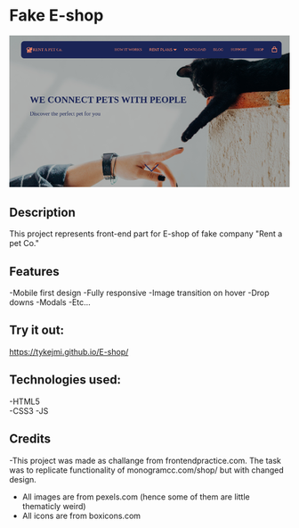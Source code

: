 # Fake E-shop

![page-header](imgs/githubImg.png)

## Description 
This project represents front-end part for E-shop of fake company "Rent a pet Co."

## Features
-Mobile first design
-Fully responsive
-Image transition on hover
-Drop downs
-Modals
-Etc...

## Try it out: 
https://tykejmi.github.io/E-shop/

## Technologies used:
-HTML5 <br/>
-CSS3
-JS

## Credits
-This project was made as challange from frontendpractice.com. The task was to replicate functionality of monogramcc.com/shop/ but with changed design.
- All images are from pexels.com (hence some of them are little thematicly weird)
- All icons are from boxicons.com



